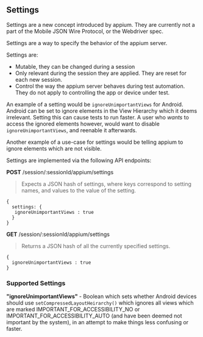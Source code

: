 ## Settings

Settings are a new concept introduced by appium. They are currently not a part of the Mobile JSON Wire Protocol, or the Webdriver spec.

Settings are a way to specify the behavior of the appium server.

Settings are:
 - Mutable, they can be changed during a session
 - Only relevant during the session they are applied. They are reset for each new session.
 - Control the way the appium server behaves during test automation. They do not apply to controlling the app or device under test.

An example of a setting would be `ignoreUnimportantViews` for Android. Android can be set to ignore elements in the View Hierarchy which it deems irrelevant. Setting this can cause tests to run faster. A user who *wants* to access the ignored elements however, would want to disable `ignoreUnimportantViews`, and reenable it afterwards.

Another example of a use-case for settings would be telling appium to ignore elements which are not visible.

Settings are implemented via the following API endpoints:

**POST** /session/:sessionId/appium/settings

>Expects a JSON hash of settings, where keys correspond to setting names, and values to the value of the setting.
```
{
  settings: {
   ignoreUnimportantViews : true  
  }  
}
```

**GET** /session/:sessionId/appium/settings

>Returns a JSON hash of all the currently specified settings.
```
{
  ignoreUnimportantViews : true  
}
```

### Supported Settings

**"ignoreUnimportantViews"** - Boolean which sets whether Android devices should use `setCompressedLayoutHeirarchy()` which ignores all views which are marked IMPORTANT_FOR_ACCESSIBILITY_NO or IMPORTANT_FOR_ACCESSIBILITY_AUTO (and have been deemed not important by the system), in an attempt to make things less confusing or faster.

